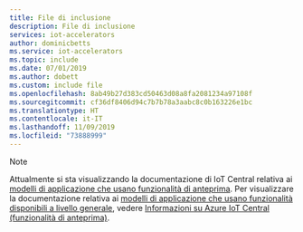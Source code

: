 ```yaml
---
title: File di inclusione
description: File di inclusione
services: iot-accelerators
author: dominicbetts
ms.service: iot-accelerators
ms.topic: include
ms.date: 07/01/2019
ms.author: dobett
ms.custom: include file
ms.openlocfilehash: 8ab49b27d383cd50463d08a8fa2081234a97108f
ms.sourcegitcommit: cf36df8406d94c7b7b78a3aabc8c0b163226e1bc
ms.translationtype: HT
ms.contentlocale: it-IT
ms.lasthandoff: 11/09/2019
ms.locfileid: "73888999"
---
```

> [!NOTE]
> Attualmente si sta visualizzando la documentazione di IoT Central relativa ai [modelli di applicazione che usano funzionalità di anteprima](../articles/iot-central/core/concepts-app-templates.md#preview-templates). Per visualizzare la documentazione relativa ai [modelli di applicazione che usano funzionalità disponibili a livello generale](../articles/iot-central/core/concepts-app-templates.md#preview-templates), vedere [Informazioni su Azure IoT Central (funzionalità di anteprima)](../articles/iot-central/preview/overview-iot-central.md).
